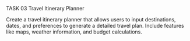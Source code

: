 TASK 03
Travel Itinerary Planner

Create a travel itinerary planner that allows users to input destinations, dates, and preferences to generate a detailed travel plan. Include features like maps, weather information, and budget calculations.
